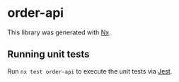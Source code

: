 # order-api

This library was generated with [Nx](https://nx.dev).

## Running unit tests

Run `nx test order-api` to execute the unit tests via [Jest](https://jestjs.io).
